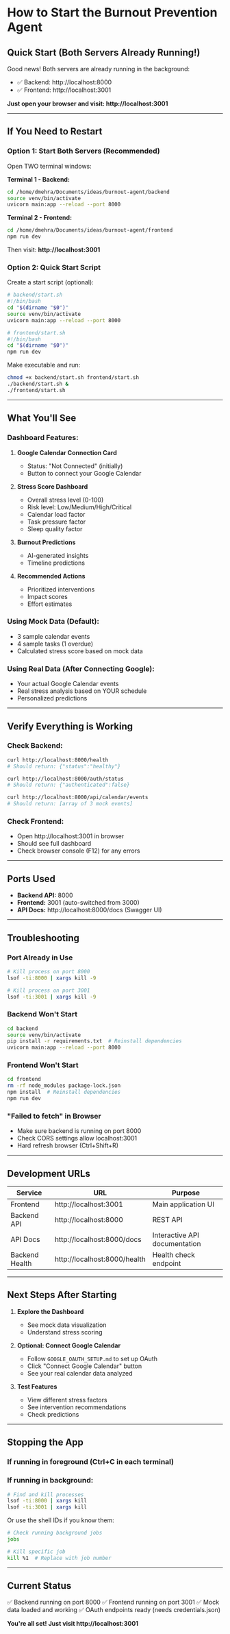 # How to Start the Burnout Prevention Agent

## Quick Start (Both Servers Already Running!)

Good news! Both servers are already running in the background:
- ✅ Backend: http://localhost:8000
- ✅ Frontend: http://localhost:3001

**Just open your browser and visit: http://localhost:3001**

---

## If You Need to Restart

### Option 1: Start Both Servers (Recommended)

Open TWO terminal windows:

**Terminal 1 - Backend:**
```bash
cd /home/dmehra/Documents/ideas/burnout-agent/backend
source venv/bin/activate
uvicorn main:app --reload --port 8000
```

**Terminal 2 - Frontend:**
```bash
cd /home/dmehra/Documents/ideas/burnout-agent/frontend
npm run dev
```

Then visit: **http://localhost:3001**

### Option 2: Quick Start Script

Create a start script (optional):

```bash
# backend/start.sh
#!/bin/bash
cd "$(dirname "$0")"
source venv/bin/activate
uvicorn main:app --reload --port 8000
```

```bash
# frontend/start.sh
#!/bin/bash
cd "$(dirname "$0")"
npm run dev
```

Make executable and run:
```bash
chmod +x backend/start.sh frontend/start.sh
./backend/start.sh &
./frontend/start.sh
```

---

## What You'll See

### Dashboard Features:
1. **Google Calendar Connection Card**
   - Status: "Not Connected" (initially)
   - Button to connect your Google Calendar

2. **Stress Score Dashboard**
   - Overall stress level (0-100)
   - Risk level: Low/Medium/High/Critical
   - Calendar load factor
   - Task pressure factor
   - Sleep quality factor

3. **Burnout Predictions**
   - AI-generated insights
   - Timeline predictions

4. **Recommended Actions**
   - Prioritized interventions
   - Impact scores
   - Effort estimates

### Using Mock Data (Default):
- 3 sample calendar events
- 4 sample tasks (1 overdue)
- Calculated stress score based on mock data

### Using Real Data (After Connecting Google):
- Your actual Google Calendar events
- Real stress analysis based on YOUR schedule
- Personalized predictions

---

## Verify Everything is Working

### Check Backend:
```bash
curl http://localhost:8000/health
# Should return: {"status":"healthy"}

curl http://localhost:8000/auth/status
# Should return: {"authenticated":false}

curl http://localhost:8000/api/calendar/events
# Should return: [array of 3 mock events]
```

### Check Frontend:
- Open http://localhost:3001 in browser
- Should see full dashboard
- Check browser console (F12) for any errors

---

## Ports Used

- **Backend API:** 8000
- **Frontend:** 3001 (auto-switched from 3000)
- **API Docs:** http://localhost:8000/docs (Swagger UI)

---

## Troubleshooting

### Port Already in Use
```bash
# Kill process on port 8000
lsof -ti:8000 | xargs kill -9

# Kill process on port 3001
lsof -ti:3001 | xargs kill -9
```

### Backend Won't Start
```bash
cd backend
source venv/bin/activate
pip install -r requirements.txt  # Reinstall dependencies
uvicorn main:app --reload --port 8000
```

### Frontend Won't Start
```bash
cd frontend
rm -rf node_modules package-lock.json
npm install  # Reinstall dependencies
npm run dev
```

### "Failed to fetch" in Browser
- Make sure backend is running on port 8000
- Check CORS settings allow localhost:3001
- Hard refresh browser (Ctrl+Shift+R)

---

## Development URLs

| Service | URL | Purpose |
|---------|-----|---------|
| Frontend | http://localhost:3001 | Main application UI |
| Backend API | http://localhost:8000 | REST API |
| API Docs | http://localhost:8000/docs | Interactive API documentation |
| Backend Health | http://localhost:8000/health | Health check endpoint |

---

## Next Steps After Starting

1. **Explore the Dashboard**
   - See mock data visualization
   - Understand stress scoring

2. **Optional: Connect Google Calendar**
   - Follow `GOOGLE_OAUTH_SETUP.md` to set up OAuth
   - Click "Connect Google Calendar" button
   - See your real calendar data analyzed

3. **Test Features**
   - View different stress factors
   - See intervention recommendations
   - Check predictions

---

## Stopping the App

### If running in foreground (Ctrl+C in each terminal)

### If running in background:
```bash
# Find and kill processes
lsof -ti:8000 | xargs kill
lsof -ti:3001 | xargs kill
```

Or use the shell IDs if you know them:
```bash
# Check running background jobs
jobs

# Kill specific job
kill %1  # Replace with job number
```

---

## Current Status

✅ Backend running on port 8000
✅ Frontend running on port 3001
✅ Mock data loaded and working
✅ OAuth endpoints ready (needs credentials.json)

**You're all set! Just visit http://localhost:3001**
